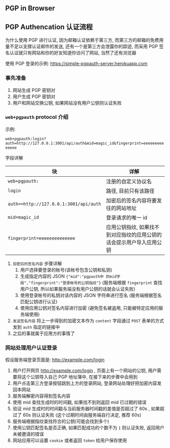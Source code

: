 ## PGP in Browser

## PGP Authencation 认证流程

为什么使用 PGP 进行认证, 因为邮箱认证依赖于第三方, 而第三方的邮箱的免费用量不足以支撑认证邮件的发送, 还有一个是第三方会泄露你的踪迹,
而采用 PGP 签名认证就只有网站和你的好友知道你访问了网站, 当然了还有浏览器

使用 PGP 登录的示例: <https://simple-pgpauth-server.herokuapp.com>

### 事先准备

1. 网站生成 PGP 密钥对
1. 用户生成 PGP 密钥对
1. 用户和网站交换公钥, 如果网站没有用户公钥则认证失败

### `web+pgpauth` protocol 介绍

示例:

`web+pgpauth:login?auth=http://127.0.0.1:3001/api/auth&mid=magic_id&fingerprint=eeeeeeeeeeeeee`

字段详解

| 块                                     | 详解                                                                 |
| -------------------------------------- | -------------------------------------------------------------------- |
| `web+pgpauth:`                         | 注册的自定义协议名                                                   |
| `login`                                | 路径, 目前只有该路径                                                 |
| `auth==http://127.0.0.1:3001/api/auth` | 加密后的签名内容将要发往的网站地址                                   |
| `mid=magic_id`                         | 登录请求的唯一 id                                                    |
| `fingerprint=eeeeeeeeeeeeee`           | 应用公钥指纹, 如果找不到对应指纹的应用公钥的话会提示用户导入应用公钥 |

1. `加密后的签名内容` 步骤详解
   1. 用户选择要登录的帐号(该帐号包含公钥和私钥)
   1. 生成指定内容的 JSON `{"mid":"pgpauth中 的mid字段","fingerprint":"登录帐号的公钥指纹"}` (服务端根据 `fingerprint` 查找用户公钥, 所以如果服务端没有用户公钥的话就会认证失败)
   1. 使用登录帐号的私钥对该内容的 JSON 字符串进行签名 (服务端根据签名匹配公钥进行认证)
   1. 使用应用公钥对签名内容进行加密 (避免签名被盗用, 只能被特定应用的服务端使用)
1. `发送签名内容` 将上一步得到的加密文本作为 `content` 字段通过 `POST` 表单的方式发到 `auth` 指定的链接中
1. 之后的事就属于应用方的事情了

### 网站处理用户认证登录

假设服务端登录页面是: http://example.com/login

1. 用户打开网页 http://example.com/login , 页面上有一个网站的公钥, 用户需要将这个公钥导入自己 PGP 地址簿中, 在接下来的步骤中会用到
1. 用户点击第三方登录按钮跳到上方的登录网站, 登录网站处理好把加密内容发回本网站
1. 服务端解密内容得到签名内容
1. 使用 mid 查找生成时的时间戳, 如果找不到则返回 mid 已过期的错误
1. 验证 mid 生成时的时间戳与当前服务器时间戳的差值是否超过了 60s , 如果超过了 60s 则认证失败 (这个过期时间由服务端自行决定, 推荐 60s)
1. 服务端根据指纹查找符合的公钥(可能会找到多个)
1. 使用公钥匹配签名是否正确, 如果匹配成功的个数不为 `1` 则认证失败, 返回用户未被邀请的错误
1. 网站应用可以设置 `cookie` 或者返回 `token` 给用户保存使用
